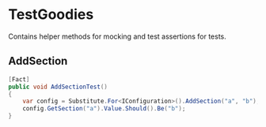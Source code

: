 # TestGoodies
Contains helper methods for mocking and test assertions for tests.

## AddSection
``` C#
[Fact]
public void AddSectionTest()
{
    var config = Substitute.For<IConfiguration>().AddSection("a", "b");
    config.GetSection("a").Value.Should().Be("b");
}
```